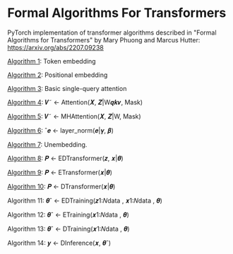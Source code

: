 # Formal Algorithms For Transformers

PyTorch implementation of transformer algorithms described in "Formal Algorithms for Transformers" by Mary Phuong and Marcus Hutter:  https://arxiv.org/abs/2207.09238

[Algorithm 1](https://github.com/myazdani/formal-algorithms-for-transformers/blob/main/src/alg_1.py): Token embedding

[Algorithm 2](https://github.com/myazdani/formal-algorithms-for-transformers/blob/main/src/alg_2.py): Positional embedding

[Algorithm 3](https://github.com/myazdani/formal-algorithms-for-transformers/blob/main/src/alg_3.py): Basic single-query attention

[Algorithm 4](https://github.com/myazdani/formal-algorithms-for-transformers/blob/main/src/alg_4.py): 𝑽˜ ← Attention(𝑿, 𝒁|W𝒒𝒌𝒗, Mask)

[Algorithm 5](https://github.com/myazdani/formal-algorithms-for-transformers/blob/main/src/alg_5.py): 𝑽˜ ← MHAttention(𝑿, 𝒁|W, Mask)

[Algorithm 6](https://github.com/myazdani/formal-algorithms-for-transformers/blob/main/src/alg_6.py): ˆ𝒆 ← layer_norm(𝒆|𝜸, 𝜷)

[Algorithm 7](https://github.com/myazdani/formal-algorithms-for-transformers/blob/main/src/alg_7.py): Unembedding.

[Algorithm 8](https://github.com/myazdani/formal-algorithms-for-transformers/blob/main/src/alg_8.py): 𝑷 ← EDTransformer(𝒛, 𝒙|𝜽)

[Algorithm 9](https://github.com/myazdani/formal-algorithms-for-transformers/blob/main/src/alg_9.py): 𝑷 ← ETransformer(𝒙|𝜽)

[Algorithm 10](https://github.com/myazdani/formal-algorithms-for-transformers/blob/main/src/alg_10.py): 𝑷 ← DTransformer(𝒙|𝜽)

Algorithm 11: 𝜽ˆ ← EDTraining(𝒛1:𝑁data , 𝒙1:𝑁data , 𝜽)

Algorithm 12: 𝜽ˆ ← ETraining(𝒙1:𝑁data , 𝜽)

Algorithm 13: 𝜽ˆ ← DTraining(𝒙1:𝑁data , 𝜽)

Algorithm 14: 𝒚 ← DInference(𝒙, 𝜽ˆ)
